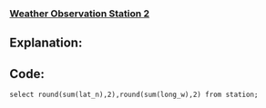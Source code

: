 ### [Weather Observation Station 2](https://www.hackerrank.com/challenges/weather-observation-station-2/problem?isFullScreen=true)

## Explanation:

## Code:
```mysql
select round(sum(lat_n),2),round(sum(long_w),2) from station; 
```
